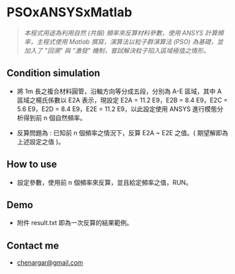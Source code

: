 # PSOxANSYSxMatlab

> *本程式用途為利用自然 (共振) 頻率來反算材料參數，使用 ANSYS 計算頻率，主程式使用 Matlab 撰寫，演算法以粒子群演算法 (PSO) 為基礎，並加入了 "回溯" 與 "激發" 機制，嘗試解決粒子陷入區域極值之情形。* 

## Condition simulation

- 將 1m 長之複合材料圓管，沿軸方向等分成五段，分別為 A-E 區域，其中 A 區域之楊氏係數以 E2A 表示，現設定 E2A = 11.2 E9，E2B = 8.4 E9，E2C = 5.6 E9，E2D = 8.4 E9，E2E = 11.2 E9，以此設定使用 ANSYS 進行模態分析得到前 n 個自然頻率。

- 反算問題為 : 已知前 n 個頻率之情況下，反算 E2A ~ E2E 之值。( 期望解即為上述設定之值 )。

## How to use

- 設定參數，使用前 n 個頻率來反算，並且給定頻率之值，RUN。

## Demo

- 附件 result.txt 即為一次反算的結果範例。

## Contact me

- chenargar@gmail.com
